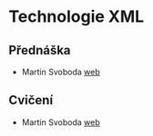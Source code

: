 # Technologie XML 
## Přednáška  

- Martin Svoboda [web](https://www.ksi.mff.cuni.cz/~svoboda/index.php)  

## Cvičení

- Martin Svoboda [web](https://www.ksi.mff.cuni.cz/~svoboda/index.php)  
